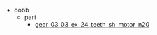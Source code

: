 * oobb
  * part
    * [gear_03_03_ex_24_teeth_sh_motor_n20](oobb/part/gear_03_03_ex_24_teeth_sh_motor_n20)
